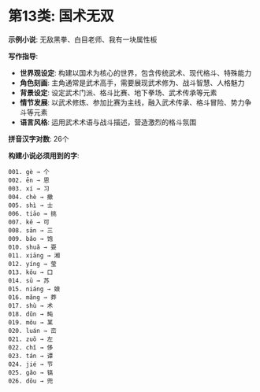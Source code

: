 # 第13类: 国术无双

**示例小说**: 无敌黑拳、白目老师、我有一块属性板

**写作指导**:
- **世界观设定**: 构建以国术为核心的世界，包含传统武术、现代格斗、特殊能力
- **角色刻画**: 主角通常是武术高手，需要展现武术修为、战斗智慧、人格魅力
- **背景设定**: 设定武术门派、格斗比赛、地下拳场、武术传承等元素
- **情节发展**: 以武术修炼、参加比赛为主线，融入武术传承、格斗冒险、势力争斗等元素
- **语言风格**: 运用武术术语与战斗描述，营造激烈的格斗氛围

**拼音汉字对数**: 26个

**构建小说必须用到的字**:
```
001. gè → 个
002. ēn → 恩
003. xí → 习
004. chè → 撤
005. shì → 士
006. tiāo → 挑
007. kě → 可
008. sān → 三
009. bǎo → 饱
010. shuǎ → 耍
011. xiāng → 湘
012. yíng → 莹
013. kǒu → 口
014. sū → 苏
015. niáng → 娘
016. mǎng → 莽
017. shù → 术
018. dǔn → 盹
019. mǒu → 某
020. luán → 峦
021. zuǒ → 左
022. chǐ → 侈
023. tán → 谭
024. jié → 节
025. gǎo → 镐
026. dōu → 兜
```
